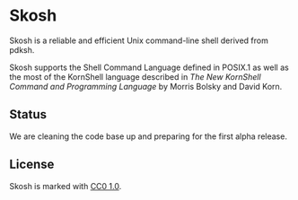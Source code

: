 # Skosh

Skosh is a reliable and efficient Unix command-line shell derived from pdksh.

Skosh supports the Shell Command Language defined in POSIX.1 as well as the
most of the KornShell language described in *The New KornShell Command and
Programming Language* by Morris Bolsky and David Korn.

## Status

We are cleaning the code base up and preparing for the first alpha release.

## License

Skosh is marked with [CC0 1.0].

[CC0 1.0]: https://creativecommons.org/publicdomain/zero/1.0/
